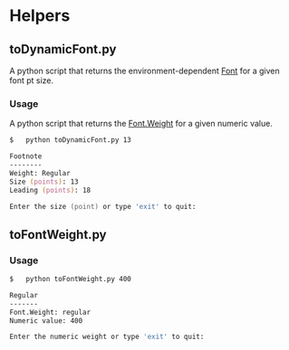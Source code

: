 # Helpers

## toDynamicFont.py

A python script that returns the environment-dependent [Font](https://developer.apple.com/documentation/swiftui/font) for a given font pt size.

### Usage

A python script that returns the [Font.Weight](https://developer.apple.com/documentation/swiftui/font/weight) for a given numeric value.

```zsh
$   python toDynamicFont.py 13

Footnote
--------
Weight: Regular
Size (points): 13
Leading (points): 18

Enter the size (point) or type 'exit' to quit:
```

## toFontWeight.py

### Usage

```zsh
$   python toFontWeight.py 400

Regular
-------
Font.Weight: regular
Numeric value: 400

Enter the numeric weight or type 'exit' to quit:
```
